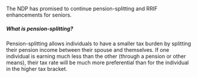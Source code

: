 The NDP has promised to continue pension-splitting and RRIF enhancements for seniors. 

##### What is pension-splitting?
Pension-splitting allows individuals to have a smaller tax burden by splitting their pension income between their spouse and themselves. If one individual is earning much less than the other (through a pension or other means), their tax rate will be much more preferential than for the individual in the higher tax bracket.